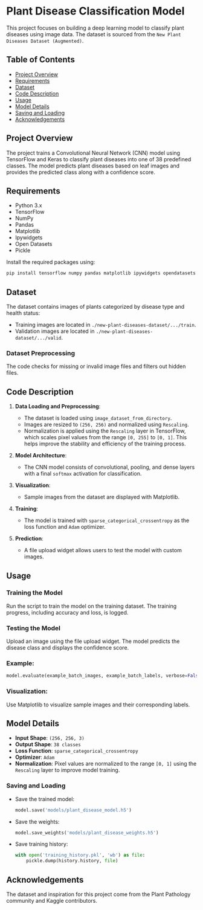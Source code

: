 # Plant Disease Classification Model

This project focuses on building a deep learning model to classify plant diseases using image data. The dataset is sourced from the `New Plant Diseases Dataset (Augmented)`.

## Table of Contents

- [Project Overview](#project-overview)
- [Requirements](#requirements)
- [Dataset](#dataset)
- [Code Description](#code-description)
- [Usage](#usage)
- [Model Details](#model-details)
- [Saving and Loading](#saving-and-loading)
- [Acknowledgements](#acknowledgements)

## Project Overview

The project trains a Convolutional Neural Network (CNN) model using TensorFlow and Keras to classify plant diseases into one of 38 predefined classes. The model predicts plant diseases based on leaf images and provides the predicted class along with a confidence score.

## Requirements

- Python 3.x
- TensorFlow
- NumPy
- Pandas
- Matplotlib
- Ipywidgets
- Open Datasets
- Pickle

Install the required packages using:

```bash
pip install tensorflow numpy pandas matplotlib ipywidgets opendatasets
```

## Dataset

The dataset contains images of plants categorized by disease type and health status:

- Training images are located in `./new-plant-diseases-dataset/.../train`.
- Validation images are located in `./new-plant-diseases-dataset/.../valid`.

### Dataset Preprocessing

The code checks for missing or invalid image files and filters out hidden files.

## Code Description

1. **Data Loading and Preprocessing**:

   - The dataset is loaded using `image_dataset_from_directory`.
   - Images are resized to `(256, 256)` and normalized using `Rescaling`.
   - Normalization is applied using the `Rescaling` layer in TensorFlow, which scales pixel values from the range `[0, 255]` to `[0, 1]`. This helps improve the stability and efficiency of the training process.

2. **Model Architecture**:

   - The CNN model consists of convolutional, pooling, and dense layers with a final `softmax` activation for classification.

3. **Visualization**:

   - Sample images from the dataset are displayed with Matplotlib.

4. **Training**:

   - The model is trained with `sparse_categorical_crossentropy` as the loss function and `Adam` optimizer.

5. **Prediction**:

   - A file upload widget allows users to test the model with custom images.

## Usage

### Training the Model

Run the script to train the model on the training dataset. The training progress, including accuracy and loss, is logged.

### Testing the Model

Upload an image using the file upload widget. The model predicts the disease class and displays the confidence score.

### Example:

```python
model.evaluate(example_batch_images, example_batch_labels, verbose=False)
```

### Visualization:

Use Matplotlib to visualize sample images and their corresponding labels.

## Model Details

- **Input Shape**: `(256, 256, 3)`
- **Output Shape**: `38 classes`
- **Loss Function**: `sparse_categorical_crossentropy`
- **Optimizer**: `Adam`
- **Normalization**: Pixel values are normalized to the range `[0, 1]` using the `Rescaling` layer to improve model training.

### Saving and Loading

- Save the trained model:
  ```python
  model.save('models/plant_disease_model.h5')
  ```
- Save the weights:
  ```python
  model.save_weights('models/plant_disease_weights.h5')
  ```
- Save training history:
  ```python
  with open('training_history.pkl', 'wb') as file:
      pickle.dump(history.history, file)
  ```

## Acknowledgements

The dataset and inspiration for this project come from the Plant Pathology community and Kaggle contributors.

